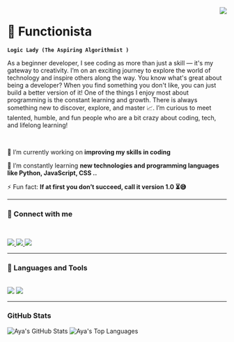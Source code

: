 

<!--
**Aya-Ahmad/Aya-Ahmad** is a ✨ _special_ ✨ repository because its `README.md` (this file) appears on your GitHub profile.

Here are some ideas to get you started:

- 🔭 I’m currently working on ...
- 🌱 I’m currently learning ...
- 👯 I’m looking to collaborate on ...
- 🤔 I’m looking for help with ...
- 💬 Ask me about ...
- 📫 How to reach me: ...
- 😄 Pronouns: ...
- ⚡ Fun fact: ...,
-->

<img align="right" src="https://visitor-badge.laobi.icu/badge?page_id=aya-ahmad.aya-ahmad" />

# 🧠 Functionista

**`Logic Lady (The Aspiring Algorithmist )`**

As a beginner developer, I see coding as more than just a skill — it's my gateway to creativity. I’m on an exciting journey to explore the world of technology and inspire others along the way. You know what's great about being a developer? When you find something you don't like, you can just build a better version of it! One of the things I enjoy most about programming is the constant learning and growth. There is always something new to discover, explore, and master 📈. 
I’m curious to meet talented, humble, and fun people who are a bit crazy about coding, tech, and lifelong learning!

   <p align="left">


<br/>

<div align="left">

  🔭 I’m currently working on **improving my skills in coding**
  
 🌱 I’m constantly learning **new technologies and programming languages like Python, JavaScript, CSS ..**
 
 ⚡ Fun fact: **If at first you don’t succeed, call it version 1.0 ⏳😅**

 </div> 

---

### 📱 Connect with me
<br/>
<p align="left">
<a href="mailto:aya.w.ahmadd@gmail.com">
    <img src="https://img.shields.io/badge/Gmail-ff69b4?style=for-the-badge&logo=gmail&logoColor=white" />
  </a>
  <a href="https://linkedin.com/in/aya-ahmad-66533b21b/" target="_blank">
    <img src="https://img.shields.io/badge/LinkedIn-0077B5?style=for-the-badge&logo=linkedin&logoColor=white" target="_blank" />
  </a>
  <a href="https://github.com/aya-ahmad" target="_blank">
     <img src="https://img.shields.io/badge/GitHub-333333?style=for-the-badge&logo=github&logoColor=white" target="_blank" />
  </a>

</p>

---

### 🧰 Languages and Tools

<br/>
<div align="left">
    <img src="https://skillicons.dev/icons?i=react,html,css,vscode,github" />
    <img src="https://skillicons.dev/icons?i=python,javascript,java,mysql" /><br>
</div>

---

<h3 align="left">GitHub Stats</h3>
<p align="left">
  <img src="https://github-readme-stats.vercel.app/api?username=your-github-username&show_icons=true&theme=radical" alt="Aya's GitHub Stats" />
  <img src="https://github-readme-stats.vercel.app/api/top-langs/?username=your-github-username&theme=radical&layout=compact" alt="Aya's Top Languages" />
</p>

<br/>




